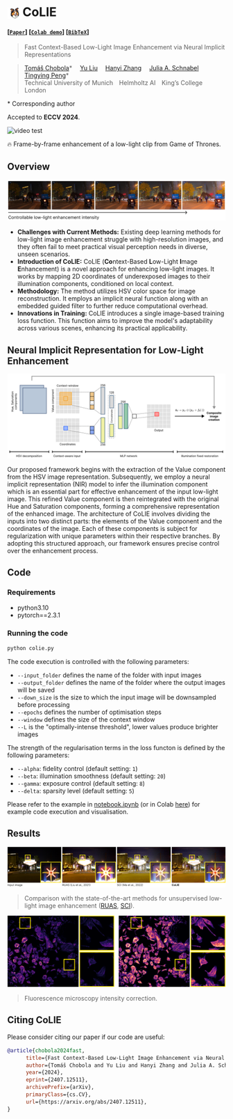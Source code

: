 <h1 align="left"><img src="figs/colie.png" align="center" width="7%"><strong>CoLIE</strong></h1>

#### [[`Paper`](https://arxiv.org/abs/2407.12511)] [[`Colab demo`](https://colab.research.google.com/github/ctom2/colie)] [[`BibTeX`](#citing-colie)]

> Fast Context-Based Low-Light Image Enhancement via Neural Implicit Representations

<blockquote>
  <p align="left">
    <p align="left">
      <a href='https://chobola.ai/' target='_blank'>Tomáš Chobola</a>*&emsp;
      <a href='' target='_blank'>Yu Liu</a>&emsp;
      <a href='https://scholar.google.de/citations?user=ZE_mde0AAAAJ&hl=cs&oi=sra' target='_blank'>Hanyi Zhang</a>&emsp;
      <a href='https://scholar.google.de/citations?user=FPykfZ0AAAAJ&hl=cs&oi=ao' target='_blank'>Julia A. Schnabel</a>&emsp;
      <a href='https://scholar.google.de/citations?user=jUiKc6QAAAAJ&hl=cs&oi=sra' target='_blank'>Tingying Peng</a>*&emsp;
      <br>
      Technical University of Munich&emsp;Helmholtz AI&emsp;King’s College London
    </p>
  </p>
</blockquote>

\* Corresponding author

Accepted to **ECCV 2024**.

![video test](figs/got.gif)

🔥 Frame-by-frame enhancement of a low-light clip from Game of Thrones.

## Overview

![low light image enhancement](figs/intro-b.png)

<!---
Current deep learning-based low-light image enhancement methods often struggle with high-resolution images, and fail to meet the practical demands of visual perception across diverse and unseen scenarios. In this paper, we introduce a novel approach termed CoLIE, which redefines the enhancement process through mapping the 2D coordinates of an underexposed image to its illumination component, conditioned on local context. We propose a reconstruction of enhanced-light images within the HSV space utilizing an implicit neural function combined with an embedded guided filter, thereby significantly reducing computational overhead. Moreover, we introduce a single image-based training loss function to enhance the model’s adaptability to various scenes, further enhancing its practical applicability. Through rigorous evaluations, we analyze the properties of our proposed framework, demonstrating its superiority in both image quality and scene adaptability. Furthermore, our evaluation extends to applications in downstream tasks within low- light scenarios, underscoring the practical utility of CoLIE. 
-->

- **Challenges with Current Methods:** Existing deep learning methods for low-light image enhancement struggle with high-resolution images, and they often fail to meet practical visual perception needs in diverse, unseen scenarios.
- **Introduction of CoLIE:** CoLIE (**Co**ntext-Based **L**ow-Light **I**mage **E**nhancement) is a novel approach for enhancing low-light images. It works by mapping 2D coordinates of underexposed images to their illumination components, conditioned on local context.
- **Methodology:** The method utilizes HSV color space for image reconstruction. It employs an implicit neural function along with an embedded guided filter to further reduce computational overhead.
- **Innovations in Training:** CoLIE introduces a single image-based training loss function. This function aims to improve the model's adaptability across various scenes, enhancing its practical applicability.

## Neural Implicit Representation for Low-Light Enhancement

![colie architecture](figs/architecture.png)

Our proposed framework begins with the extraction of the Value component from the HSV image representation. Subsequently, we employ a neural implicit representation (NIR) model to infer the illumination component which is an essential part for effective enhancement of the input low-light image. This refined Value component is then reintegrated with the original Hue and Saturation components, forming a comprehensive representation of the enhanced image. The architecture of CoLIE involves dividing the inputs into two distinct parts: the elements of the Value component and the coordinates of the image. Each of these components is subject for regularization with unique parameters within their respective branches. By adopting this structured approach, our framework ensures precise control over the enhancement process.

## Code

### Requirements

* python3.10
* pytorch==2.3.1

### Running the code

```bash
python colie.py
```

The code execution is controlled with the following parameters:
* `--input_folder` defines the name of the folder with input images
* `--output_folder` defines the name of the folder where the output images will be saved
* `--down_size` is the size to which the input image will be downsampled before processing
* `--epochs` defines the number of optimisation steps
* `--window` defines the size of the context window
* `--L` is the "optimally-intense threshold", lower values produce brighter images

The strength of the regularisation terms in the loss functon is defined by the following parameters: 
* `--alpha`: fidelity control (default setting: `1`)
* `--beta`: illumination smoothness (default setting: `20`)
* `--gamma`: exposure control (default setting: `8`)
* `--delta`: sparsity level (default setting: `5`)


Please refer to the example in [notebook.ipynb](./notebook.ipynb) (or in Colab [here](https://colab.research.google.com/github/ctom2/colie)) for example code execution and visualisation.

## Results

![sota comparison](figs/sota.png)
> Comparison with the state-of-the-art methods for unsupervised low-light image enhancement ([RUAS](https://github.com/KarelZhang/RUAS), [SCI](https://github.com/vis-opt-group/SCI/)).

![results microscopy](figs/microscopy-b.png)
> Fluorescence microscopy intensity correction.

## Citing CoLIE

Please consider citing our paper if our code are useful:

```bibtex
@article{chobola2024fast,
      title={Fast Context-Based Low-Light Image Enhancement via Neural Implicit Representations}, 
      author={Tomáš Chobola and Yu Liu and Hanyi Zhang and Julia A. Schnabel and Tingying Peng},
      year={2024},
      eprint={2407.12511},
      archivePrefix={arXiv},
      primaryClass={cs.CV},
      url={https://arxiv.org/abs/2407.12511}, 
}
```
